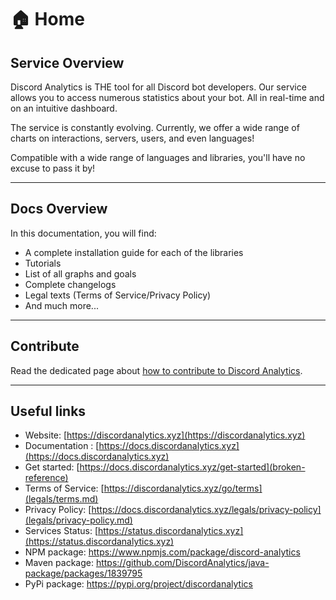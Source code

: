 # 🏠 Home

## Service Overview

Discord Analytics is THE tool for all Discord bot developers. Our service allows you to access numerous statistics about your bot. All in real-time and on an intuitive dashboard.

The service is constantly evolving. Currently, we offer a wide range of charts on interactions, servers, users, and even languages!

Compatible with a wide range of languages and libraries, you'll have no excuse to pass it by!

***

## Docs Overview

In this documentation, you will find:

* A complete installation guide for each of the libraries
* Tutorials
* List of all graphs and goals
* Complete changelogs
* Legal texts (Terms of Service/Privacy Policy)
* And much more...

---

## Contribute
Read the dedicated page about [how to contribute to Discord Analytics](/contribute).

---

## Useful links

* Website: [https://discordanalytics.xyz](https://discordanalytics.xyz)
* Documentation : [https://docs.discordanalytics.xyz](https://docs.discordanalytics.xyz)
* Get started: [https://docs.discordanalytics.xyz/get-started](broken-reference)
* Terms of Service: [https://discordanalytics.xyz/go/terms](legals/terms.md)
* Privacy Policy: [https://docs.discordanalytics.xyz/legals/privacy-policy](legals/privacy-policy.md)
* Services Status: [https://status.discordanalytics.xyz](https://status.discordanalytics.xyz)
* NPM package: https://www.npmjs.com/package/discord-analytics
* Maven package: https://github.com/DiscordAnalytics/java-package/packages/1839795
* PyPi package: https://pypi.org/project/discordanalytics
